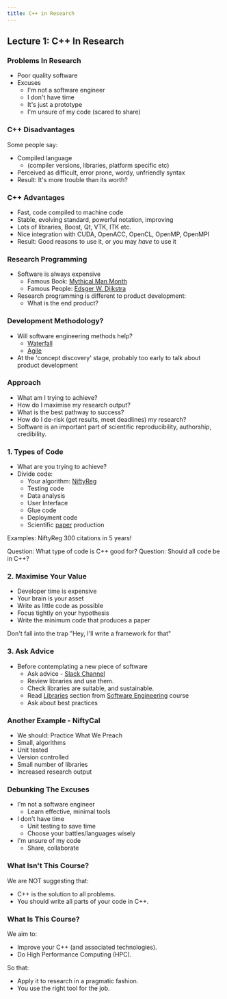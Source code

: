 ```yaml
---
title: C++ in Research
---
```


## Lecture 1: C++ In Research

### Problems In Research

* Poor quality software
* Excuses
    * I'm not a software engineer
    * I don't have time
    * It's just a prototype
    * I'm unsure of my code (scared to share)


### C++ Disadvantages

Some people say:

* Compiled language 
    * (compiler versions, libraries, platform specific etc)
* Perceived as difficult, error prone, wordy, unfriendly syntax
* Result: It's more trouble than its worth?


### C++ Advantages

* Fast, code compiled to machine code
* Stable, evolving standard, powerful notation, improving
* Lots of libraries, Boost, Qt, VTK, ITK etc.
* Nice integration with CUDA, OpenACC, OpenCL, OpenMP, OpenMPI
* Result: Good reasons to use it, or you may *have* to use it


### Research Programming

* Software is always expensive
    * Famous Book: [Mythical Man Month](http://www.amazon.co.uk/Mythical-Man-month-Essays-Software-Engineering/dp/0201835959/ref=sr_1_1?ie=UTF8&qid=1452507457&sr=8-1&keywords=mythical+man+month)
    * Famous People: [Edsger W. Dijkstra](https://www.cs.utexas.edu/users/EWD/)
* Research programming is different to product development:
    * What is the end product?


### Development Methodology?

* Will software engineering methods help?
    * [Waterfall](https://en.wikipedia.org/wiki/Waterfall_model)
    * [Agile](https://en.wikipedia.org/wiki/Agile_software_development)
* At the 'concept discovery' stage, probably too early to talk about product development


### Approach

* What am I trying to achieve?
* How do I maximise my research output?
* What is the best pathway to success?
* How do I de-risk (get results, meet deadlines) my research?
* Software is an important part of scientific reproducibility, authorship, credibility.


### 1. Types of Code

* What are you trying to achieve?
* Divide code:
    * Your algorithm: [NiftyReg](http://cmictig.cs.ucl.ac.uk/wiki/index.php/NiftyReg)
    * Testing code
    * Data analysis
    * User Interface
    * Glue code
    * Deployment code
    * Scientific [paper](http://www.sciencedirect.com/science/article/pii/S0169260709002533) production
     
Examples: NiftyReg 300 citations in 5 years!
 
Question: What type of code is C++ good for?
Question: Should all code be in C++?
   
    
### 2. Maximise Your Value

* Developer time is expensive
* Your brain is your asset
* Write as little code as possible
* Focus tightly on your hypothesis
* Write the minimum code that produces a paper

Don't fall into the trap "Hey, I'll write a framework for that"


### 3. Ask Advice

* Before contemplating a new piece of software
    * Ask advice - [Slack Channel](https://ucl-programming-hub.slack.com/)
    * Review libraries and use them.
    * Check libraries are suitable, and sustainable.
    * Read [Libraries](http://development.rc.ucl.ac.uk/training/engineering/ch04packaging/01Libraries.html) section from [Software Engineering](http://github-pages.ucl.ac.uk/rsd-engineeringcourse/) course
    * Ask about best practices


### Another Example - NiftyCal

* We should: Practice What We Preach
* Small, algorithms
* Unit tested
* Version controlled
* Small number of libraries
* Increased research output


### Debunking The Excuses

* I'm not a software engineer
    * Learn effective, minimal tools
* I don't have time
    * Unit testing to save time
    * Choose your battles/languages wisely
* I'm unsure of my code
    * Share, collaborate


### What Isn't This Course?

We are NOT suggesting that:

* C++ is the solution to all problems.
* You should write all parts of your code in C++.


### What Is This Course?

We aim to:

* Improve your C++ (and associated technologies).
* Do High Performance Computing (HPC).

So that:

* Apply it to research in a pragmatic fashion.
* You use the right tool for the job.
